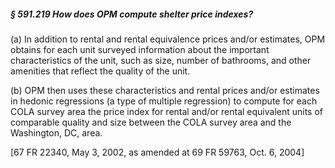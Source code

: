 ##### § 591.219 How does OPM compute shelter price indexes? #####

(a) In addition to rental and rental equivalence prices and/or estimates, OPM obtains for each unit surveyed information about the important characteristics of the unit, such as size, number of bathrooms, and other amenities that reflect the quality of the unit.

(b) OPM then uses these characteristics and rental prices and/or estimates in hedonic regressions (a type of multiple regression) to compute for each COLA survey area the price index for rental and/or rental equivalent units of comparable quality and size between the COLA survey area and the Washington, DC, area.

[67 FR 22340, May 3, 2002, as amended at 69 FR 59763, Oct. 6, 2004]